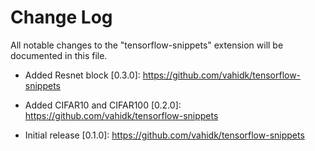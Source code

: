 # Change Log
All notable changes to the "tensorflow-snippets" extension will be documented in this file.

- Added Resnet block
[0.3.0]: https://github.com/vahidk/tensorflow-snippets

- Added CIFAR10 and CIFAR100
[0.2.0]: https://github.com/vahidk/tensorflow-snippets

- Initial release
[0.1.0]: https://github.com/vahidk/tensorflow-snippets
